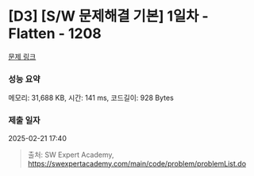 # [D3] [S/W 문제해결 기본] 1일차 - Flatten - 1208 

[문제 링크](https://swexpertacademy.com/main/code/problem/problemDetail.do?contestProbId=AV139KOaABgCFAYh) 

### 성능 요약

메모리: 31,688 KB, 시간: 141 ms, 코드길이: 928 Bytes

### 제출 일자

2025-02-21 17:40



> 출처: SW Expert Academy, https://swexpertacademy.com/main/code/problem/problemList.do